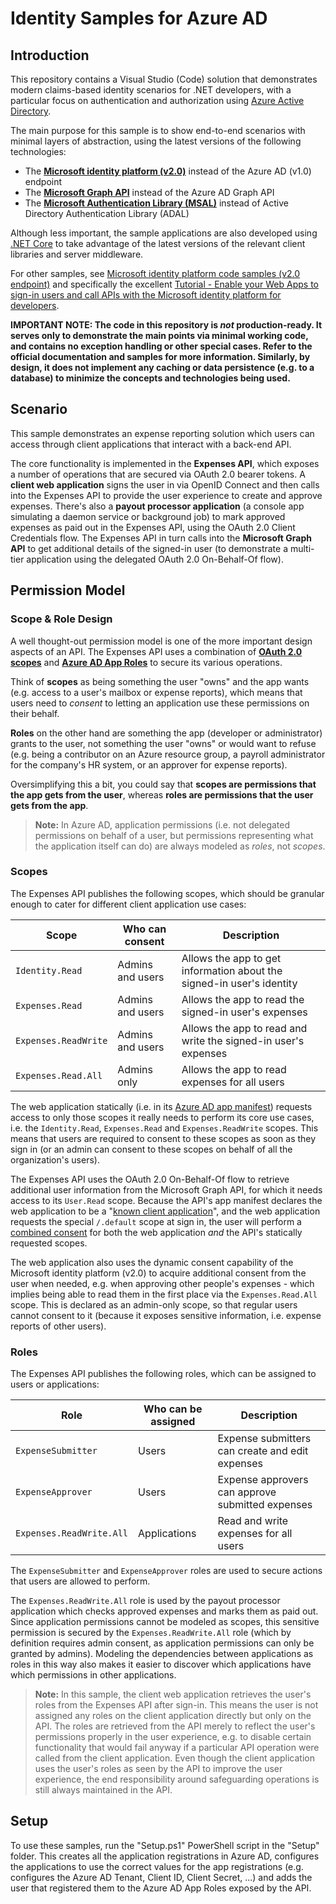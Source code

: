 # Identity Samples for Azure AD

## Introduction

This repository contains a Visual Studio (Code) solution that demonstrates modern claims-based identity scenarios for .NET developers, with a particular focus on authentication and authorization using [Azure Active Directory](https://docs.microsoft.com/en-us/azure/active-directory/).

The main purpose for this sample is to show end-to-end scenarios with minimal layers of abstraction, using the latest versions of the following technologies:

- The [**Microsoft identity platform (v2.0)**](https://docs.microsoft.com/en-us/azure/active-directory/develop/azure-ad-endpoint-comparison) instead of the Azure AD (v1.0) endpoint
- The [**Microsoft Graph API**](https://docs.microsoft.com/en-us/graph/use-the-api) instead of the Azure AD Graph API
- The [**Microsoft Authentication Library (MSAL)**](https://docs.microsoft.com/en-us/azure/active-directory/develop/msal-overview) instead of Active Directory Authentication Library (ADAL)

Although less important, the sample applications are also developed using [.NET Core](https://docs.microsoft.com/en-us/dotnet/core/) to take advantage of the latest versions of the relevant client libraries and server middleware.

For other samples, see [Microsoft identity platform code samples (v2.0 endpoint)](https://docs.microsoft.com/en-us/azure/active-directory/develop/sample-v2-code) and specifically the excellent [Tutorial - Enable your Web Apps to sign-in users and call APIs with the Microsoft identity platform for developers](https://github.com/Azure-Samples/active-directory-aspnetcore-webapp-openidconnect-v2).

**IMPORTANT NOTE: The code in this repository is _not_ production-ready. It serves only to demonstrate the main points via minimal working code, and contains no exception handling or other special cases. Refer to the official documentation and samples for more information. Similarly, by design, it does not implement any caching or data persistence (e.g. to a database) to minimize the concepts and technologies being used.**

## Scenario

This sample demonstrates an expense reporting solution which users can access through client applications that interact with a back-end API.

The core functionality is implemented in the **Expenses API**, which exposes a number of operations that are secured via OAuth 2.0 bearer tokens. A **client web application** signs the user in via OpenID Connect and then calls into the Expenses API to provide the user experience to create and approve expenses. There's also a **payout processor application** (a console app simulating a daemon service or background job) to mark approved expenses as paid out in the Expenses API, using the OAuth 2.0 Client Credentials flow. The Expenses API in turn calls into the **Microsoft Graph API** to get additional details of the signed-in user (to demonstrate a multi-tier application using the delegated OAuth 2.0 On-Behalf-Of flow).

## Permission Model

### Scope & Role Design

A well thought-out permission model is one of the more important design aspects of an API. The Expenses API uses a combination of [**OAuth 2.0 scopes**](https://docs.microsoft.com/en-us/azure/active-directory/develop/v2-permissions-and-consent#scopes-and-permissions) and [**Azure AD App Roles**](https://docs.microsoft.com/en-us/azure/architecture/multitenant-identity/app-roles#roles-using-azure-ad-app-roles) to secure its various operations.

Think of **scopes** as being something the user "owns" and the app wants (e.g. access to a user's mailbox or expense reports), which means that users need to _consent_ to letting an application use these permissions on their behalf.

**Roles** on the other hand are something the app (developer or administrator) grants to the user, not something the user "owns" or would want to refuse (e.g. being a contributor on an Azure resource group, a payroll administrator for the company's HR system, or an approver for expense reports).

Oversimplifying this a bit, you could say that **scopes are permissions that the app gets from the user**, whereas **roles are permissions that the user gets from the app**.

> **Note:** In Azure AD, application permissions (i.e. not delegated permissions on behalf of a user, but permissions representing what the application itself can do) are always modeled as _roles_, not _scopes_.

### Scopes

The Expenses API publishes the following scopes, which should be granular enough to cater for different client application use cases:

| Scope                | Who can consent  | Description                                                           |
| -------------------- | ---------------- | --------------------------------------------------------------------- |
| `Identity.Read`      | Admins and users | Allows the app to get information about the signed-in user's identity |
| `Expenses.Read`      | Admins and users | Allows the app to read the signed-in user's expenses                  |
| `Expenses.ReadWrite` | Admins and users | Allows the app to read and write the signed-in user's expenses        |
| `Expenses.Read.All`  | Admins only      | Allows the app to read expenses for all users                         |

The web application statically (i.e. in its [Azure AD app manifest](https://docs.microsoft.com/en-us/azure/active-directory/develop/reference-app-manifest)) requests access to only those scopes it really needs to perform its core use cases, i.e. the `Identity.Read`, `Expenses.Read` and `Expenses.ReadWrite` scopes. This means that users are required to consent to these scopes as soon as they sign in (or an admin can consent to these scopes on behalf of all the organization's users).

The Expenses API uses the OAuth 2.0 On-Behalf-Of flow to retrieve additional user information from the Microsoft Graph API, for which it needs access to its `User.Read` scope. Because the API's app manifest declares the web application to be a "[known client application](https://docs.microsoft.com/en-us/azure/active-directory/develop/reference-app-manifest#manifest-reference)", and the web application requests the special `/.default` scope at sign in, the user will perform a [combined consent](https://docs.microsoft.com/en-us/azure/active-directory/develop/v2-oauth2-on-behalf-of-flow#gaining-consent-for-the-middle-tier-application) for both the web application _and_ the API's statically requested scopes.

The web application also uses the dynamic consent capability of the Microsoft identity platform (v2.0) to acquire additional consent from the user when needed, e.g. when approving other people's expenses - which implies being able to read them in the first place via the `Expenses.Read.All` scope. This is declared as an admin-only scope, so that regular users cannot consent to it (because it exposes sensitive information, i.e. expense reports of other users).

### Roles

The Expenses API publishes the following roles, which can be assigned to users or applications:

| Role                     | Who can be assigned | Description                                      |
| ------------------------ | ------------------- | ------------------------------------------------ |
| `ExpenseSubmitter`       | Users               | Expense submitters can create and edit expenses  |
| `ExpenseApprover`        | Users               | Expense approvers can approve submitted expenses |
| `Expenses.ReadWrite.All` | Applications        | Read and write expenses for all users            |

The `ExpenseSubmitter` and `ExpenseApprover` roles are used to secure actions that users are allowed to perform.

The `Expenses.ReadWrite.All` role is used by the payout processor application which checks approved expenses and marks them as paid out. Since application permissions cannot be modeled as scopes, this sensitive permission is secured by the `Expenses.ReadWrite.All` role (which by definition requires admin consent, as application permissions can only be granted by admins). Modeling the dependencies between applications as roles in this way also makes it easier to discover which applications have which permissions in other applications.

> **Note:** In this sample, the client web application retrieves the user's roles from the Expenses API after sign-in. This means the user is not assigned any roles on the client application directly but only on the API. The roles are retrieved from the API merely to reflect the user's permissions properly in the user experience, e.g. to disable certain functionality that would fail anyway if a particular API operation were called from the client application. Even though the client application uses the user's roles as seen by the API to improve the user experience, the end responsibility around safeguarding operations is still always maintained in the API.

## Setup

To use these samples, run the "Setup.ps1" PowerShell script in the "Setup" folder. This creates all the application registrations in Azure AD, configures the applications to use the correct values for the app registrations (e.g. configures the Azure AD Tenant, Client ID, Client Secret, ...) and adds the user that registered them to the Azure AD App Roles exposed by the API.
